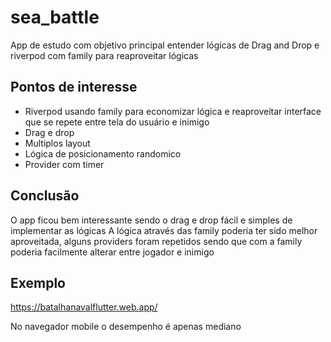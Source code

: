 # sea_battle

App de estudo com objetivo principal entender lógicas de Drag and Drop e riverpod com family para reaproveitar lógicas

## Pontos de interesse

- Riverpod usando family para economizar lógica e reaproveitar interface que se repete entre tela do usuário e inimigo
- Drag e drop
- Multiplos layout
- Lógica de posicionamento randomico
- Provider com timer

## Conclusão

O app ficou bem interessante sendo o drag e drop fácil e simples de implementar as lógicas
A lógica através das family poderia ter sido melhor aproveitada, alguns providers foram repetidos sendo que com a family poderia facilmente alterar entre jogador e inimigo

## Exemplo

<https://batalhanavalflutter.web.app/>

No navegador mobile o desempenho é apenas mediano
